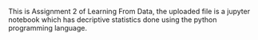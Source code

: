 This is Assignment 2 of Learning From Data, the uploaded file is a jupyter notebook which has decriptive statistics done using the python programming language.
